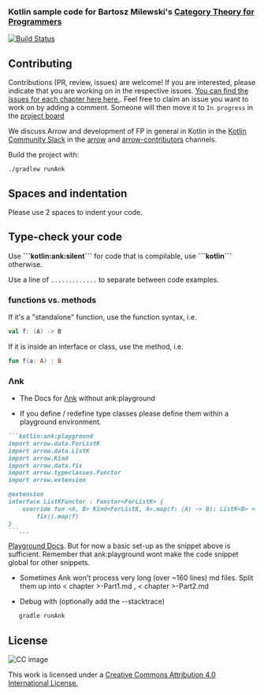 ### Kotlin sample code for Bartosz Milewski's [Category Theory for Programmers](https://bartoszmilewski.com/2014/10/28/category-theory-for-programmers-the-preface/)

[![Build Status](https://travis-ci.org/arrow-kt/Category-Theory-for-Programmers.kt.svg)](https://travis-ci.org/arrow-kt/Category-Theory-for-Programmers.kt)

## Contributing
Contributions (PR, review, issues) are welcome!
If you are interested, please indicate that you are working on in the respective issues. [You can find the issues for each chapter here here.](https://github.com/arrow-kt/Category-Theory-for-Programmers.kt/issues). Feel free to claim an issue you want to work on by adding a comment. Someone will then move it to `In progress` in the [project board](https://github.com/arrow-kt/Category-Theory-for-Programmers.kt/projects/1)

We discuss Arrow and development of FP in general in Kotlin in the
[Kotlin Community Slack](https://slack.kotlinlang.org) in the [arrow](https://kotlinlang.slack.com/messages/C5UPMM0A0) and [arrow-contributors](https://kotlinlang.slack.com/messages/C8UK6RTHU) channels. 

Build the project with:

```
./gradlew runAnk
```

## Spaces and indentation

Please use 2 spaces to indent your code.

## Type-check your code

Use **\`\`\`kotlin:ank:silent\`\`\`** for code that is compilable, use **\`\`\`kotlin\`\`\`** otherwise.

Use a line of `.............` to separate between code examples. 

### functions vs. methods

If it's a "standalone" function, use the function syntax, i.e.
```kotlin
val f: (A) -> B
```

If it is inside an interface or class, use the method, i.e.

```kotlin
fun f(a: A) : B
```

### Λnk

- The Docs for [Λnk](https://github.com/arrow-kt/arrow/tree/master/modules/ank) without ank:playground 

- If you define / redefine type classes please define them within a playground environment.
```markdown
```kotlin:ank:playground
import arrow.data.ForListK
import arrow.data.ListK
import arrow.Kind
import arrow.data.fix
import arrow.typeclasses.Functor
import arrow.extension

@extension
interface ListKFunctor : Functor<ForListK> {
    override fun <A, B> Kind<ForListK, A>.map(f: (A) -> B): ListK<B> =
        fix().map(f)
}
```... 
```
[Playground Docs](https://github.com/arrow-kt/arrow-playground).
But for now a basic set-up as the snippet above is sufficient. Remember that ank:playground wont make the code snippet global for other snippets.

- Sometimes Ank won't process very long (over ~160 lines) md files. Split them up into < chapter >-Part1.md , < chapter >-Part2.md

- Debug with (optionally add the --stacktrace)
```gradle
   gradle runAnk
```
## License 

![CC image](https://i.creativecommons.org/l/by/4.0/88x31.png)

This work is licensed under a [Creative Commons Attribution 4.0 International License.](https://creativecommons.org/licenses/by/4.0/)
